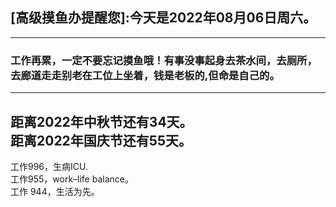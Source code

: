 ## [高级摸鱼办提醒您]:今天是2022年08月06日周六。
---
### 工作再累，一定不要忘记摸鱼哦！有事没事起身去茶水间，去厕所，去廊道走走别老在工位上坐着，钱是老板的,但命是自己的。
---
距离2022年中秋节还有34天。  
距离2022年国庆节还有55天。  
---
工作996，生病ICU.  
工作955，work–life balance。  
工作 944，生活为先。